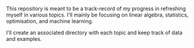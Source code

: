 This repository is meant to be a track-record of my progress in refreshing myself in various topics. I'll mainly be focusing on linear algebra, statistics, optimisation, and machine learning. 

I'll create an associated directory with each topic and keep track of data and examples.
